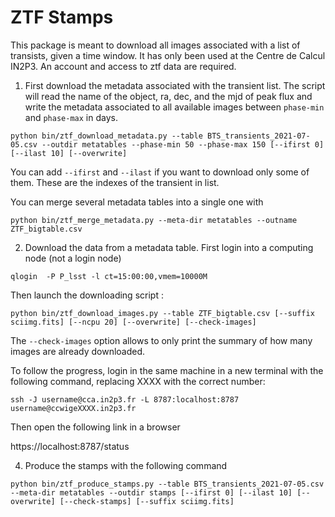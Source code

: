# ZTF Stamps

This package is meant to download all images associated with a list of transists, given a time window. 
It has only been used at the Centre de Calcul IN2P3. An account and access to ztf data are required. 

1. First download the metadata associated with the transient list. The script will read the name of the object, ra, dec, and the mjd of peak flux and write the metadata associated to all available images between `phase-min` and `phase-max` in days. 

 `python bin/ztf_download_metadata.py --table BTS_transients_2021-07-05.csv --outdir metatables --phase-min 50 --phase-max 150 [--ifirst 0] [--ilast 10] [--overwrite]`

 You can add `--ifirst` and `--ilast` if you want to download only some of them. These are the indexes of the transient in list. 

 You can merge several metadata tables into a single one with 

 `python bin/ztf_merge_metadata.py --meta-dir metatables --outname ZTF_bigtable.csv `

2. Download the data from a metadata table. First login into a computing node (not a login node)

 `qlogin  -P P_lsst -l ct=15:00:00,vmem=10000M`

 Then launch the downloading script : 

 `python bin/ztf_download_images.py --table ZTF_bigtable.csv [--suffix sciimg.fits] [--ncpu 20] [--overwrite] [--check-images]`

 The `--check-images` option allows to only print the summary of how many images are already downloaded.

 To follow the progress, login in the same machine in a new terminal with the following command, replacing XXXX with the correct number:

 `ssh -J username@cca.in2p3.fr -L 8787:localhost:8787 username@ccwigeXXXX.in2p3.fr`

 Then open the following link in a browser 

 https://localhost:8787/status

4. Produce the stamps with the following command

 `python bin/ztf_produce_stamps.py --table BTS_transients_2021-07-05.csv --meta-dir metatables --outdir stamps [--ifirst 0] [--ilast 10] [--overwrite] [--check-stamps] [--suffix sciimg.fits] `



